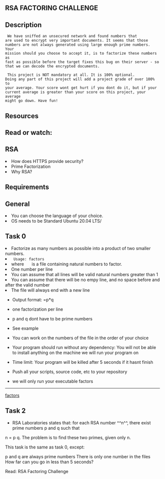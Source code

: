 ## RSA FACTORING CHALLENGE

## Description 
<code> We have sniffed an unsecured network and found numbers that are used to encrypt very important documents. It seems that those numbers are not always generated using large enough prime numbers. Your mission should you choose to accept it, is to factorize these numbers as fast as possible before the target fixes this bug on their server - so that we can decode the encrypted documents. </code>

<code> This project is NOT mandatory at all. It is 100% optional. Doing any part of this project will add a project grade of over 100% to your average. Your score wont get hurt if you dont do it, but if your current average is greater than your score on this project, your average might go down. Have fun! </code>

## Resources
## Read or watch:

## RSA
<li> How does HTTPS provide security? </li>
<li> Prime Factorization </li>
<li> Why RSA? </li>

## Requirements
## General
<li> You can choose the language of your choice. </li> 
<li> OS needs to be Standard Ubuntu 20.04 LTS/ </li>


## Task 0
<li> Factorize as many numbers as possible into a product of two smaller numbers. </li>

<li> <code> Usage: factors <file> </code> </li>
<li> where<code>  <file> </code> is a file containing natural numbers to factor. </li>
<li> One number per line </li>
<li> You can assume that all lines will be valid natural numbers greater than 1 </li> 
<li> You can assume that there will be no empy line, and no space before and after the valid number </li>
<li> The file will always end with a new line </li>

* Output format: =p*q 

* one factorization per line
* p and q dont have to be prime numbers
* See example
* You can work on the numbers of the file in the order of your choice
* Your program should run without any dependency: You will not be able to install anything on the machine we will run your program on
* Time limit: Your program will be killed after 5 seconds if it hasnt finish
* Push all your scripts, source code, etc to your repository
* we will only run your executable factors
-------------------
[factors](./factors)


## Task 2
* RSA Laboratories states that: for each RSA number ^^n^^, there exist prime numbers p and q such that

n = p  q. The problem is to find these two primes, given only n.

This task is the same as task 0, except:

p and q are always prime numbers
There is only one number in the files
How far can you go in less than 5 seconds?

Read: RSA Factoring Challenge
